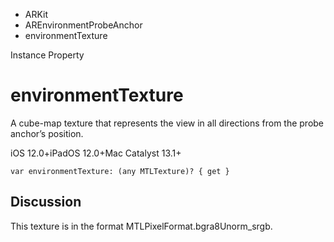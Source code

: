 

- ARKit
- AREnvironmentProbeAnchor
-  environmentTexture 

Instance Property

# environmentTexture

A cube-map texture that represents the view in all directions from the probe anchor’s position.

iOS 12.0+iPadOS 12.0+Mac Catalyst 13.1+

``` source
var environmentTexture: (any MTLTexture)? { get }
```

## Discussion

This texture is in the format MTLPixelFormat.bgra8Unorm_srgb.

